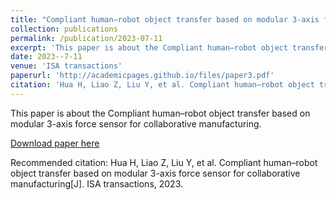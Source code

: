 ```yaml
---
title: "Compliant human–robot object transfer based on modular 3-axis force sensor for collaborative manufacturing"
collection: publications
permalink: /publication/2023-07-11
excerpt: 'This paper is about the Compliant human–robot object transfer based on modular 3-axis force sensor for collaborative manufacturing.'
date: 2023--7-11
venue: 'ISA transactions'
paperurl: 'http://academicpages.github.io/files/paper3.pdf'
citation: 'Hua H, Liao Z, Liu Y, et al. Compliant human–robot object transfer based on modular 3-axis force sensor for collaborative manufacturing[J]. ISA transactions, 2023.'
---
```

This paper is about the Compliant human–robot object transfer based on modular 3-axis force sensor for collaborative manufacturing.

[Download paper here](http://academicpages.github.io/files/paper3.pdf)

Recommended citation: Hua H, Liao Z, Liu Y, et al. Compliant human–robot object transfer based on modular 3-axis force sensor for collaborative manufacturing[J]. ISA transactions, 2023.
